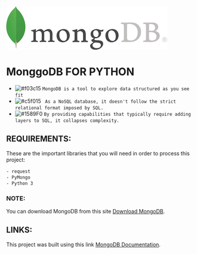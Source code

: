 ![](download.png)
# MonggoDB FOR PYTHON
- ![#f03c15](https://placehold.it/15/f03c15/000000?text=+) `MongoDB is a tool to explore data structured as you see fit`
- ![#c5f015](https://placehold.it/15/c5f015/000000?text=+) ` As a NoSQL database, it doesn't follow the strict relational format imposed by SQL.`
- ![#1589F0](https://placehold.it/15/1589F0/000000?text=+) `By providing capabilities that typically require adding layers to SQL, it collapses complexity.`

## REQUIREMENTS:

These are the important libraries that you will need in order to process this project:

```
- request
- PyMongo
- Python 3
```
    
### NOTE:

You can download MongoDB from this site [Download MongoDB](https://www.mongodb.com/download-center).

## LINKS:

This project was built using this link [MongoDB Documentation](http://api.mongodb.com/python/current/tutorial.html).